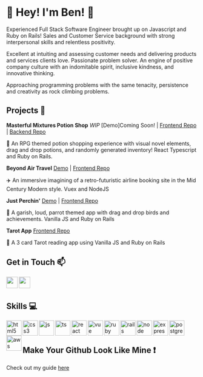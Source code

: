 # :bow:  Hey! I'm Ben! :bow: 

Experienced Full Stack Software Engineer brought up on Javascript and Ruby on Rails! Sales and Customer Service background with strong interpersonal skills and relentless positivity.

Excellent at intuiting and assessing customer needs and delivering products and services clients love. Passionate problem solver. An engine of positive company culture with an indomitable spirit, inclusive kindness, and innovative thinking.

Approaching programming problems with the same tenacity, persistence and creativity as rock climbing problems.
 
  
## Projects :art:

**Masterful Mixtures Potion Shop** *WIP* [Demo]Coming Soon! | [Frontend Repo](https://github.com/btdunn/potion-shop) | [Backend Repo](https://github.com/btdunn/potion-shop-back)

:tea: An RPG themed potion shopping experience with visual novel elements, drag and drop potions, and randomly generated inventory! React Typescript and Ruby on Rails.

**Beyond Air Travel** [Demo](https://youtu.be/eSepP49B0Eg) | [Frontend Repo](https://github.com/btdunn/beyond-front)

:airplane: An immersive imagining of a retro-futuristic airline booking site in the Mid Century Modern style. Vuex and NodeJS

**Just Perchin'** [Demo](https://youtu.be/k4Wv7xSpzBE) | [Frontend Repo](https://github.com/btdunn/perchinFront)

:hatched_chick: A garish, loud, parrot themed app with drag and drop birds and achievements. Vanilla JS and Ruby on Rails

**Tarot App** [Frontend Repo](https://github.com/btdunn/tarot_Front)

:crystal_ball: A 3 card Tarot reading app using Vanilla JS and Ruby on Rails
  
## Get in Touch :mailbox:

<p>
  <a href="https://www.linkedin.com/in/ben-dunn-15977b15b/" target="blank"><img align="left" src="https://cdn.jsdelivr.net/npm/simple-icons@3.0.1/icons/linkedin.svg" height="30" width="30" /></a>
  <a href="https://benthedunn.medium.com/" target="blank"><img align="left" src="https://cdn.jsdelivr.net/npm/simple-icons@3.0.1/icons/medium.svg"  height="30" width="30" /></a>
 </p>
 
 <br />
 &emsp;
 
## Skills :computer:

<p align="left">
  <img src="https://icongr.am/devicon/html5-plain.svg?size=128&color=currentColor" alt="html5" align="left" width="40" height="40"/>
  <img src="https://icongr.am/devicon/css3-plain.svg?size=128&color=currentColor" alt="css3" align="left" width="40" height="40"/>
  <img src="https://icongr.am/devicon/javascript-plain.svg?size=128&color=currentColor" alt="js" align="left" width="40" height="40"/>
  <img src="https://i.imgur.com/H8DuLja.png" alt="ts" align="left" width="40" height="40"/>
  <img src="https://i.imgur.com/rTNkWSQ.png" alt="react" align="left" width="40" height="40"/>
  <img src="https://icongr.am/devicon/vuejs-plain.svg?size=128&color=currentColor" alt="vue" align="left" width="40" height="40"/>
  <img src="https://icongr.am/devicon/ruby-plain.svg?size=128&color=currentColor" alt="ruby" align="left" width="40" height="40"/>
  <img src="https://icongr.am/devicon/rails-plain-wordmark.svg?size=128&color=currentColor" alt="rails" align="left" width="40" height="40"/>
  <img src="https://icongr.am/devicon/nodejs-plain-wordmark.svg?size=128&color=currentColor" alt="node" align="left" width="40" height="40"/>
  <img src="https://icongr.am/devicon/express-original.svg?size=128&color=currentColor" alt="express" align="left" width="40" height="40"/>
  <img src="https://icongr.am/devicon/postgresql-plain.svg?size=128&color=currentColor" alt="postgres" align="left" width="40" height="40"/>
  <img src="https://icongr.am/devicon/amazonwebservices-plain-wordmark.svg?size=128&color=currentColor" alt="aws" align="left" width="40" height="40"/>
</p>

<br />
&emsp;

## Make Your Github Look Like Mine :exclamation:

Check out my guide [here](https://benthedunn.medium.com/github-revamp-guide-8f48a890e61e) 
